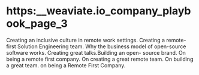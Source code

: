 # https:\_\_weaviate.io_company_playbook_page_3

Creating an inclusive culture in remote work settings. Creating a remote-first Solution Engineering team. Why the business model of open-source software works. Creating great talks.Building an open- source brand. On being a remote first company. On creating a great remote team. On building a great team. on being a Remote First Company.
